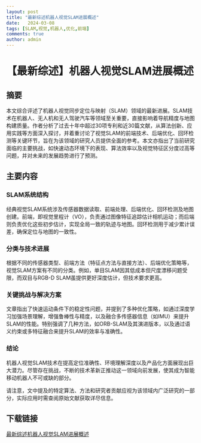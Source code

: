 ```yaml
---
layout: post
title: "最新综述机器人视觉SLAM进展概述"
date:   2024-03-08
tags: [SLAM,视觉,机器人,优化,前端]
comments: true
author: admin
---
```

# 【最新综述】机器人视觉SLAM进展概述

## 摘要
本文综合评述了机器人视觉同步定位与映射（SLAM）领域的最新进展。SLAM技术在机器人、无人机和无人驾驶汽车等领域至关重要，直接影响着导航精度与地图构建质量。作者分析了过去十年中超过30项专利和近30篇文献，从算法创新、应用实践等方面深入探讨，并着重讨论了视觉SLAM的前端技术、后端优化、回环检测等关键环节，旨在为该领域的研究人员提供全面的参考。本文亦指出了当前研究面临的主要挑战，如快速动态环境下的表现、算法效率以及视觉特征区分度过高等问题，并对未来的发展趋势进行了预测。

## 主要内容
### SLAM系统结构
经典视觉SLAM系统涉及传感器数据读取、前端处理、后端优化、回环检测及地图创建。前端，即视觉里程计（VO），负责通过图像特征追踪估计相机运动；而后端则负责优化这些初步估计，实现全局一致的轨迹与地图。回环检测用于减少累计误差，确保定位与地图的一致性。

### 分类与技术进展
根据不同的传感器类型、前端方法（特征点方法与直接方法）、后端优化策略等，视觉SLAM方案有不同的分类。例如，单目SLAM因其低成本但尺度漂移问题受限，而双目与RGB-D SLAM虽提供更好深度估计，但技术要求更高。

### 关键挑战与解决方案
文章指出了快速运动条件下的稳定性问题，并提到了多种优化策略，如通过深度学习加强场景理解，增强鲁棒性与精度，以及融合多传感器信息（如IMU）来提升SLAM的性能。特别强调了几种方法，如ORB-SLAM及其演进版本，以及通过语义约束或多特征融合来提升SLAM的效率与准确性。

### 结论
机器人视觉SLAM技术在提高定位准确性、环境理解深度以及产品化方面展现出巨大潜力。尽管存在挑战，不断的技术革新正推动这一领域向前发展，使其成为智能移动机器人不可或缺的部分。

请注意，文中提及的特定算法、方法和研究者贡献应视为该领域内广泛研究的一部分，实际应用时需查阅原始文献获取详尽信息。

## 下载链接

[最新综述机器人视觉SLAM进展概述](https://pan.quark.cn/s/9ffec1c41a17)